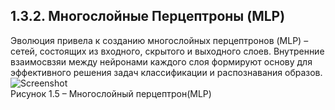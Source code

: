 ## **1.3.2.	Многослойные Перцептроны (MLP)**

Эволюция привела к созданию многослойных перцептронов (MLP) – сетей, состоящих из входного, скрытого и выходного слоев. 
Внутренние взаимосвзяи между нейронами каждого слоя формируют основу для эффективного решения задач классификации и распознавания образов. 
![Screenshot](../main/Screenshot/MLP.png)  
Рисунок 1.5 – Многослойный перцептрон(MLP)
